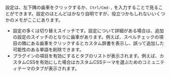 設定は、左下隅の歯車をクリックするか、`Ctrl/Cmd-,` を入力することで見ることができます。設定のほとんどはかなり自明ですが、役立つかもしれないいくつかのメモがここにあります。

- 設定の多くは切り替えスイッチです。設定について詳細がある場合は、追加の設定のスイッチのとなりに歯車があります。例えば、スペルチェックの項目の隣にある歯車をクリックするとカスタム辞書を表示し、誤って追加した可能性のある単語を削除できます。
- プラグインの項目を有効にするとタブのリストが表示されます。例えば、カスタムCSSを有効にした場合はカスタムCSSテーマを選ぶためのコミュニティテーマのタブが表示されます。